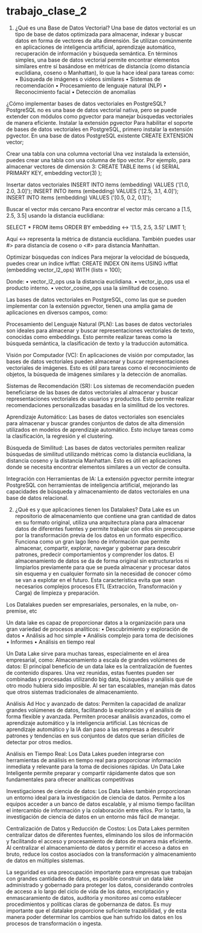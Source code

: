# trabajo_clase_2
1. ¿Qué es una Base de Datos Vectorial?
Una base de datos vectorial es un tipo de base de datos optimizada para almacenar, indexar y buscar datos en forma de vectores de alta dimensión. Se utilizan comúnmente en aplicaciones de inteligencia artificial, aprendizaje automático, recuperación de información y búsqueda semántica.
En términos simples, una base de datos vectorial permite encontrar elementos similares entre sí basándose en métricas de distancia (como distancia euclidiana, coseno o Manhattan), lo que la hace ideal para tareas como:
•   Búsqueda de imágenes o videos similares
•   Sistemas de recomendación
•   Procesamiento de lenguaje natural (NLP)
•   Reconocimiento facial
•   Detección de anomalías
 
¿Cómo implementar bases de datos vectoriales en PostgreSQL?
PostgreSQL no es una base de datos vectorial nativa, pero se puede extender con módulos como pgvector para manejar búsquedas vectoriales de manera eficiente.
Instalar la extensión pgvector
Para habilitar el soporte de bases de datos vectoriales en PostgreSQL, primero instalar la extensión pgvector.
En una base de datos PostgreSQL existente
CREATE EXTENSION vector;
 
Crear una tabla con una columna vectorial
Una vez instalada la extensión, puedes crear una tabla con una columna de tipo vector. Por ejemplo, para almacenar vectores de dimensión 3:
CREATE TABLE items (
    id SERIAL PRIMARY KEY,
    embedding vector(3)
);

Insertar datos vectoriales
INSERT INTO items (embedding) VALUES ('[1.0, 2.0, 3.0]');
INSERT INTO items (embedding) VALUES ('[2.5, 3.1, 4.0]');
INSERT INTO items (embedding) VALUES ('[0.5, 0.2, 0.1]');

Buscar el vector más cercano
Para encontrar el vector más cercano a [1.5, 2.5, 3.5] usando la distancia euclidiana:

SELECT * FROM items ORDER BY embedding <-> '[1.5, 2.5, 3.5]' LIMIT 1;
 
Aquí <-> representa la métrica de distancia euclidiana. También puedes usar #> para distancia de coseno o <#> para distancia Manhattan.

Optimizar búsquedas con índices
Para mejorar la velocidad de búsqueda, puedes crear un índice ivfflat:
CREATE INDEX ON items USING ivfflat (embedding vector_l2_ops)
WITH (lists = 100);
 
Donde:
•   vector_l2_ops usa la distancia euclidiana.
•   vector_ip_ops usa el producto interno.
•   vector_cosine_ops usa la similitud de coseno.
 
Las bases de datos vectoriales en PostgreSQL, como las que se pueden implementar con la extensión pgvector, tienen una amplia gama de aplicaciones en diversos campos, como:
 
Procesamiento del Lenguaje Natural (PLN): Las bases de datos vectoriales son ideales para almacenar y buscar representaciones vectoriales de texto, conocidas como embeddings. Esto permite realizar tareas como la búsqueda semántica, la clasificación de texto y la traducción automática.
 
Visión por Computador (VC): En aplicaciones de visión por computador, las bases de datos vectoriales pueden almacenar y buscar representaciones vectoriales de imágenes. Esto es útil para tareas como el reconocimiento de objetos, la búsqueda de imágenes similares y la detección de anomalías.
 
Sistemas de Recomendación (SR): Los sistemas de recomendación pueden beneficiarse de las bases de datos vectoriales al almacenar y buscar representaciones vectoriales de usuarios y productos. Esto permite realizar recomendaciones personalizadas basadas en la similitud de los vectores.
 
Aprendizaje Automático: Las bases de datos vectoriales son esenciales para almacenar y buscar grandes conjuntos de datos de alta dimensión utilizados en modelos de aprendizaje automático. Esto incluye tareas como la clasificación, la regresión y el clustering.
 
Búsqueda de Similitud: Las bases de datos vectoriales permiten realizar búsquedas de similitud utilizando métricas como la distancia euclidiana, la distancia coseno y la distancia Manhattan. Esto es útil en aplicaciones donde se necesita encontrar elementos similares a un vector de consulta.
 
Integración con Herramientas de IA: La extensión pgvector permite integrar PostgreSQL con herramientas de inteligencia artificial, mejorando las capacidades de búsqueda y almacenamiento de datos vectoriales en una base de datos relacional.

2. ¿Qué es y que aplicaciones tienen los Datalakes?
Data Lake es un repositorio de almacenamiento que contiene una gran cantidad de datos en su formato original, utiliza una arquitectura plana para almacenar datos de diferentes fuentes y permite trabajar con ellos sin preocuparse por la transformación previa de los datos en un formato específico. Funciona como un gran lago lleno de información que permite almacenar, compartir, explorar, navegar y gobernar para descubrir patrones, predecir comportamientos y comprender los datos. 
El almacenamiento de datos se da de forma original sin estructurarlos ni limpiarlos previamente para que se pueda almacenar y procesar datos sin esquema y en cualquier formato sin la necesidad de conocer cómo se van a explotar en el futuro. Esta característica evita que sean necesarios complejos procesos ETL (Extracción, Transformación y Carga) de limpieza y preparación.

Los Datalakes pueden ser empresariales, personales, en la nube, on-premise, etc

Un data lake es capaz de proporcionar datos a la organización para una gran variedad de procesos analíticos:
•	Descubrimiento y exploración de datos
•	Análisis ad hoc simple
•	Análisis complejo para toma de decisiones
•	Informes
•	Análisis en tiempo real

Un Data Lake sirve para muchas tareas, especialmente en el área empresarial, como:
Almacenamiento a escala de grandes volúmenes de datos: El principal beneficio de un data lake es la centralización de fuentes de contenido dispares. Una vez reunidas, estas fuentes pueden ser combinadas y procesadas utilizando big data, búsquedas y análisis que de otro modo hubiera sido imposible. Al ser tan escalables, manejan más datos que otros sistemas tradicionales de almacenamiento. 

Análisis Ad Hoc y avanzado de datos: Permiten la capacidad de analizar grandes volúmenes de datos, facilitando la exploración y el análisis de forma flexible y avanzada. Permiten procesar análisis avanzados, como el aprendizaje automático y la inteligencia artificial. Las técnicas de aprendizaje automático y la IA dan paso a las empresas a descubrir patrones y tendencias en sus conjuntos de datos que serían difíciles de detectar por otros medios.

Análisis en Tiempo Real: Los Data Lakes pueden integrarse con herramientas de análisis en tiempo real para proporcionar información inmediata y relevante para la toma de decisiones rápidas. Un Data Lake Inteligente permite preparar y compartir rápidamente datos que son fundamentales para ofrecer analíticas competitivas

Investigaciones de ciencia de datos: Los Data lakes también proporcionan un entorno ideal para la investigación de ciencia de datos. Permite a los equipos acceder a un banco de datos escalable, y al mismo tiempo facilitan el intercambio de información y la colaboración entre ellos. Por lo tanto, la investigación de ciencia de datos en un entorno más fácil de manejar.

Centralización de Datos y Reducción de Costos: Los Data Lakes permiten centralizar datos de diferentes fuentes, eliminando los silos de información y facilitando el acceso y procesamiento de datos de manera más eficiente. Al centralizar el almacenamiento de datos y permitir el acceso a datos en bruto, reduce los costos asociados con la transformación y almacenamiento de datos en múltiples sistemas.

La seguridad es una preocupación importante para empresas que trabajan con grandes cantidades de datos, es posible construir un data lake administrado y gobernado para proteger los datos, considerando controles de acceso a lo largo del ciclo de vida de los datos, encriptación y enmascaramiento de datos, auditoría y monitoreo así como establecer procedimientos y políticas claras de gobernanza de datos. Es muy importante que el datalake proporcione suficiente trazabilidad, y de esta manera poder determinar los cambios que han sufrido los datos en los procesos de transformación o ingesta.
